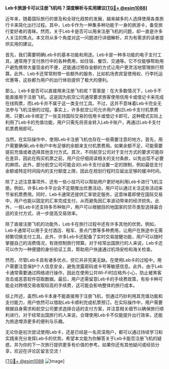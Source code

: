 **Leb卡旅游卡可以注册飞机吗？深度解析与实用建议[[TG💪+ @esim1088](https://t.me/s/esim1088)]**

近年来，随着国际旅行的普及和全球化趋势的发展，越来越多的人选择使用各类旅行卡来简化出行过程。其中，Leb卡作为一种集多种功能于一身的旅游卡，备受旅行爱好者的青睐。然而，关于Leb卡是否可以用来注册飞机的问题，却一直是许多人关注的焦点。本文将从多个角度对这一问题进行详细解析，并为有需求的读者提供实用的建议。

首先，我们需要明确Leb卡的基本功能和用途。Leb卡是一种多功能的电子支付工具，通常用于支付旅行中的各种费用，如住宿、餐饮、交通等。它不仅能够帮助用户避免携带大量现金的不便，还能通过预存金额的方式让用户更灵活地管理旅行预算。此外，Leb卡还常常附带一些额外的服务，比如机场贵宾室使用权、行李托运优惠等，这些都为用户的出行体验提供了极大的便利。

那么，Leb卡是否可以直接用来注册飞机呢？答案是：在大多数情况下，Leb卡不能直接用于注册飞机。这是因为航空公司通常要求旅客使用信用卡或借记卡来完成在线购票，而Leb卡并不属于这一类支付工具。不过，这并不意味着Leb卡完全无法参与飞机注册的过程。事实上，许多航空公司允许用户通过Leb卡支付机票费用，只要Leb卡绑定了一张支持国际交易的信用卡或借记卡即可。这种模式实际上利用了Leb卡的充值功能，用户只需先将资金转入Leb卡账户，再通过Leb卡支付机票费用即可。

当然，在实际操作中，使用Leb卡注册飞机也存在一些需要注意的地方。首先，用户需要确保Leb卡账户中有足够的余额来支付机票费用。如果余额不足，可能需要提前充值或者选择其他支付方式。其次，不同航空公司对于支付方式的要求可能存在差异，因此在购买机票之前，用户应仔细阅读相关的支付条款，以免出现不必要的麻烦。此外，部分航空公司可能会对Leb卡支付设置一定的限制，例如最低支付金额或特定时间段内的支付额度上限，因此在规划行程时应留出足够的缓冲时间。

除了上述注意事项外，还有一些小技巧可以帮助用户更好地利用Leb卡进行飞机注册。例如，许多Leb卡平台会不定期推出优惠活动，用户可以通过关注这些活动来节省机票费用。同时，Leb卡通常还提供汇率锁定服务，这意味着即使在国际交易中，用户也能以固定的汇率完成支付，从而避免因汇率波动带来的经济损失。此外，一些Leb卡还支持多币种账户，用户可以根据目的地国家的货币类型选择最合适的支付方式，进一步提高交易效率。

除了直接注册飞机的功能外，Leb卡在旅行过程中还有许多其他的优势。例如，Leb卡通常可以用于支付酒店、租车、景点门票等多种费用，让用户在旅途中无需频繁切换支付工具。此外，许多Leb卡还配备了实时交易提醒功能，用户可以随时掌握自己的消费情况，有效控制旅行预算。对于经常出国旅行的人来说，Leb卡还可以作为一种便捷的身份验证工具，帮助用户快速通过机场安检和海关检查。

然而，尽管Leb卡具有诸多优点，但它并非完美无缺。在使用Leb卡的过程中，用户需要注意保护个人信息安全，避免泄露密码或卡号等敏感信息。此外，由于Leb卡通常需要通过网络进行操作，因此在使用公共Wi-Fi时应格外小心，防止被黑客攻击或恶意软件窃取数据。最后，用户还需留意Leb卡的手续费政策，有些卡种可能会对跨境交易收取较高的手续费，这可能会影响整体的旅行成本。

综上所述，虽然Leb卡本身不能直接用于注册飞机，但通过巧妙利用其充值功能和支付能力，用户依然可以借助Leb卡顺利完成机票预订。在实际操作中，用户需要根据自身需求和航空公司要求选择合适的支付方案，并注意相关细节以确保旅行顺利进行。对于经常出国旅行的人来说，合理使用Leb卡不仅能提升出行效率，还能为旅途增添更多的便利与乐趣。

无论你是初次尝试使用Leb卡，还是已经是一名资深用户，都可以通过持续学习和实践来充分发挥Leb卡的优势。希望本文能为你解答关于Leb卡能否注册飞机的疑惑，并为你的下一次旅行提供更多有价值的参考。如果你还有其他疑问或经验分享，欢迎在评论区留言交流！

[[TG💪+ @esim1088](https://t.me/s/esim1088) ![Image](https://i.postimg.cc/4NQfJmqS/Snipaste-2025-05-13-00-14-12.png)]